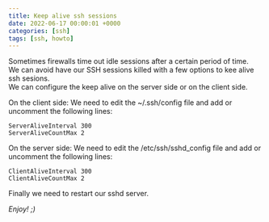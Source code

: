 ```yaml
---
title: Keep alive ssh sessions
date: 2022-06-17 00:00:01 +0000
categories: [ssh]
tags: [ssh, howto]
---
```


Sometimes firewalls time out idle sessions after a certain period of time.  
We can avoid have our SSH sessions killed with a few options to kee alive ssh sesions.  
We can configure the keep alive on the server side or on the client side.  

On the client side:
We need to edit the ~/.ssh/config file and add or uncomment the following lines:

```shell
ServerAliveInterval 300
ServerAliveCountMax 2
```

On the server side:
We need to edit the /etc/ssh/sshd_config file and add or uncomment the following lines:

```shell
ClientAliveInterval 300
ClientAliveCountMax 2
```

Finally we need to restart our sshd server.

_Enjoy! ;)_
